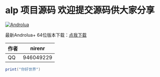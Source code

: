 # alp 项目源码 欢迎提交源码供大家分享

[![Androlua](https://github-readme-streak-stats.herokuapp.com/?user=androlua)](https://git.io/streak-stats)




最新Androlua+ 64位版本下载：[点我下载](https://raw.githubusercontent.com/androlua/alp/d95fda3067c635401a4af5b127282037e26b464e/AndroLua%2B5.0.16.apk)

|作者|nirenr|
|---|---
|QQ|946049229

```lua
print("你好世界")
```
